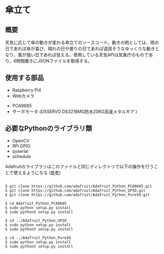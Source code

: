 # 傘立て

## 概要
天気に応じて傘の動きが変わる傘立てのソースコード。動きの例としては、雨の日であれば傘が喜び、晴れの日や曇りの日であれば退屈そうなゆっくりな動きとなり、風が強い日であれば怯える。使用している天気APIは気象庁のものであり、6時間置きにJSONファイルを取得する。

## 使用する部品
* Raspberry Pi4
* Webカメラ
<!-- * M5Stack(もしくはArduino) -->
<!-- * 赤外線受信モジュール -->
<!-- * 磁気センサ -->
* PCA9685
* サーボモータ (DSSERVO DS3218MG防水20KG高速メタルギア )


## 必要なPythonのライブラリ類
* OpenCV
* RPi.GPIO
* pyserial
* schedule

Adafruitのライブラリはこのファイルと同じディレクトリで以下の操作を行うことで使えるようになる ([参考](https://nyabot.hatenablog.com/entry/2019/04/24/223040))
```

$ git clone https://github.com/adafruit/Adafruit_Python_PCA9685.git
$ git clone https://github.com/adafruit/Adafruit_Python_GPIO.git
$ git clone https://github.com/adafruit/Adafruit_Python_PureIO.git

$ cd Adafruit_Python_PCA9685
$ sudo python setup.py install
$ sudo python3 setup.py install

$ cd ../Adafruit_Python_GPIO
$ sudo python setup.py install
$ sudo python3 setup.py install

$ cd ../Adafruit_Python_PureIO
$ sudo python setup.py install
$ sudo python3 setup.py install
```